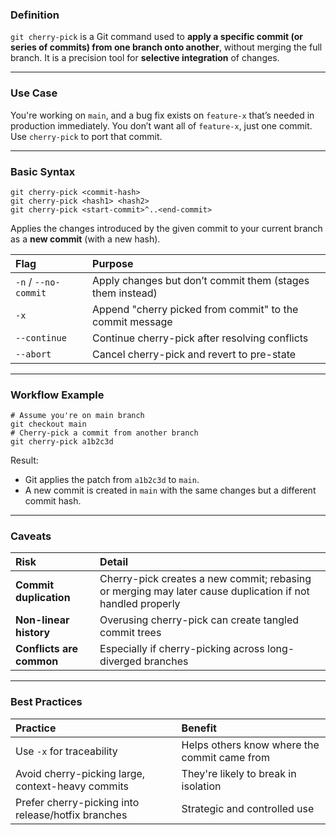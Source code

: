 ### Definition
`git cherry-pick` is a Git command used to **apply a specific commit (or series of commits) from one branch onto another**, without merging the full branch. It is a precision tool for **selective integration** of changes.

---
### Use Case
You're working on `main`, and a bug fix exists on `feature-x` that’s needed in production immediately. You don’t want all of `feature-x`, just one commit. Use `cherry-pick` to port that commit.

---
### Basic Syntax
```shell
git cherry-pick <commit-hash>
git cherry-pick <hash1> <hash2>
git cherry-pick <start-commit>^..<end-commit>
````

Applies the changes introduced by the given commit to your current branch as a **new commit** (with a new hash).

| Flag                 | Purpose                                                   |
| :------------------- | :-------------------------------------------------------- |
| `-n` / `--no-commit` | Apply changes but don’t commit them (stages them instead) |
| `-x`                 | Append "cherry picked from commit" to the commit message  |
| `--continue`         | Continue cherry-pick after resolving conflicts            |
| `--abort`            | Cancel cherry-pick and revert to pre-state                |

---
### Workflow Example

```shell
# Assume you're on main branch
git checkout main
# Cherry-pick a commit from another branch
git cherry-pick a1b2c3d
```

Result:

- Git applies the patch from `a1b2c3d` to `main`.
- A new commit is created in `main` with the same changes but a different commit hash.

----
### Caveats

| Risk                     | Detail                                                                                                    |
| :----------------------- | :-------------------------------------------------------------------------------------------------------- |
| **Commit duplication**   | Cherry-pick creates a new commit; rebasing or merging may later cause duplication if not handled properly |
| **Non-linear history**   | Overusing cherry-pick can create tangled commit trees                                                     |
| **Conflicts are common** | Especially if cherry-picking across long-diverged branches                                                |

---
### Best Practices

| Practice                                           | Benefit                                      |
| :------------------------------------------------- | :------------------------------------------- |
| Use `-x` for traceability                          | Helps others know where the commit came from |
| Avoid cherry-picking large, context-heavy commits  | They're likely to break in isolation         |
| Prefer cherry-picking into release/hotfix branches | Strategic and controlled use                 |
